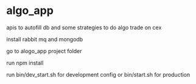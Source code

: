 # algo_app
apis to autofill db and some strategies to do algo trade on cex


install rabbit mq and mongodb


go to alogo_app project folder

run npm install

run bin/dev_start.sh for development config or bin/start.sh for production

